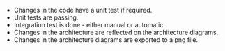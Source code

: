 - Changes in the code have a unit test if required.
- Unit tests are passing.
- Integration test is done - either manual or automatic.
- Changes in the architecture are reflected on the architecture diagrams.
- Changes in the architecture diagrams are exported to a png file.
